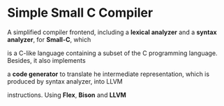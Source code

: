 # Simple Small C Compiler


A simplified compiler frontend, including a **lexical analyzer** and a **syntax analyzer**, for **Small-C**, which

is a C-like language containing a subset of the C programming language. Besides, it also implements

a **code generator** to translate he intermediate representation, which is produced by syntax analyzer, into LLVM

instructions.
Using **Flex**, **Bison** and **LLVM**

